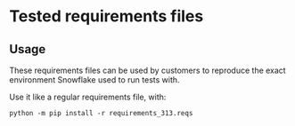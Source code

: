 # Tested requirements files

## Usage

These requirements files can be used by customers to reproduce the exact environment
Snowflake used to run tests with.

Use it like a regular requirements file, with:

```shell
python -m pip install -r requirements_313.reqs
```
